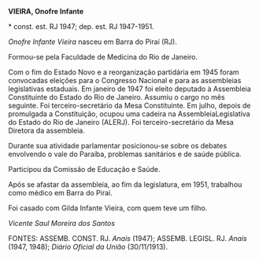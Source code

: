 **VIEIRA, Onofre Infante**

\* const. est. RJ 1947; dep. est. RJ 1947-1951.

*Onofre Infante Vieira* nasceu em Barra do Piraí (RJ).

Formou-se pela Faculdade de Medicina do Rio de Janeiro.

Com o fim do Estado Novo e a reorganização partidária em 1945 foram
convocadas eleições para o Congresso Nacional e para as assembleias
legislativas estaduais. Em janeiro de 1947 foi eleito deputado à
Assembleia Constituinte do Estado do Rio de Janeiro. Assumiu o cargo no
mês seguinte. Foi terceiro-secretário da Mesa Constituinte. Em julho,
depois de promulgada a Constituição, ocupou uma cadeira na
AssembleiaLegislativa do Estado do Rio de Janeiro (ALERJ). Foi
terceiro-secretário da Mesa Diretora da assembleia.

Durante sua atividade parlamentar posicionou-se sobre os debates
envolvendo o vale do Paraíba, problemas sanitários e de saúde pública.

Participou da Comissão de Educação e Saúde.

Após se afastar da assembleia, ao fim da legislatura, em 1951, trabalhou
como médico em Barra do Piraí.

Foi casado com Gilda Infante Vieira, com quem teve um filho.

*Vicente Saul Moreira dos Santos*

FONTES: ASSEMB. CONST. RJ. *Anais* (1947); ASSEMB. LEGISL. RJ. *Anais*
(1947, 1948); *Diário Oficial da União* (30/11/1913).
